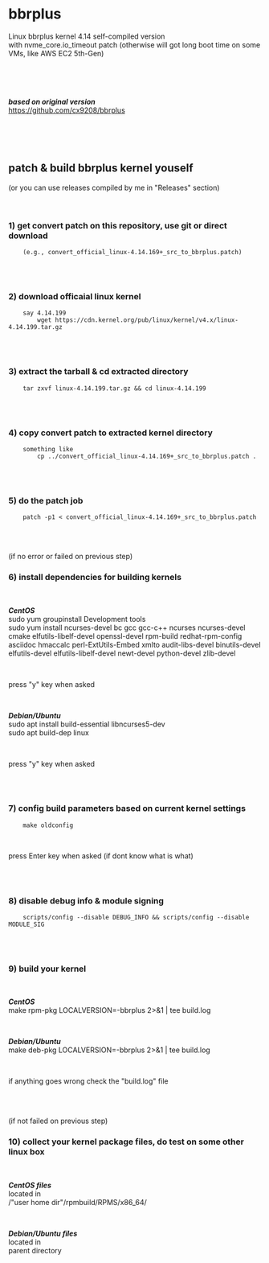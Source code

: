 # bbrplus
Linux bbrplus kernel 4.14 self-compiled version  
with nvme_core.io_timeout patch (otherwise will got long boot time on some VMs, like AWS EC2 5th-Gen)

<br/>
<br/>
<br/>

***based on original version***  
https://github.com/cx9208/bbrplus

<br/>
<br/>
<br/>

## patch & build bbrplus kernel youself
(or you can use releases compiled by me in "Releases" section)      
<br/>
<br/>

### 1) get convert patch on this repository, use git or direct download
        (e.g., convert_official_linux-4.14.169+_src_to_bbrplus.patch)

<br/>
<br/>

### 2) download officaial linux kernel
        say 4.14.199        
            wget https://cdn.kernel.org/pub/linux/kernel/v4.x/linux-4.14.199.tar.gz

<br/>
<br/>

### 3) extract the tarball & cd extracted directory
        tar zxvf linux-4.14.199.tar.gz && cd linux-4.14.199

<br/>
<br/>

### 4) copy convert patch to extracted kernel directory
        something like
            cp ../convert_official_linux-4.14.169+_src_to_bbrplus.patch .

<br/>
<br/>

### 5) do the patch job
        patch -p1 < convert_official_linux-4.14.169+_src_to_bbrplus.patch

<br/>
<br/>

(if no error or failed on previous step)
### 6) install dependencies for building kernels

<br/>

***CentOS***  
sudo yum groupinstall Development tools  
sudo yum install ncurses-devel bc gcc gcc-c++ ncurses ncurses-devel cmake elfutils-libelf-devel openssl-devel rpm-build redhat-rpm-config asciidoc hmaccalc perl-ExtUtils-Embed xmlto audit-libs-devel binutils-devel elfutils-devel elfutils-libelf-devel newt-devel python-devel zlib-devel

<br/>

press "y" key when asked

<br/>

***Debian/Ubuntu***  
sudo apt install build-essential libncurses5-dev  
sudo apt build-dep linux

<br/>

press "y" key when asked

<br/>
<br/>

### 7) config build parameters based on current kernel settings
        make oldconfig

<br/>

press Enter key when asked (if dont know what is what)


<br/>
<br/>

### 8) disable debug info & module signing
        scripts/config --disable DEBUG_INFO && scripts/config --disable MODULE_SIG


<br/>
<br/>

### 9) build your kernel

<br/>

***CentOS***   
make rpm-pkg LOCALVERSION=-bbrplus 2>&1 | tee build.log

<br/>

***Debian/Ubuntu***  
make deb-pkg LOCALVERSION=-bbrplus 2>&1 | tee build.log

<br/>

if anything goes wrong check the "build.log" file

<br/>
<br/>

(if not failed on previous step)
### 10) collect your kernel package files, do test on some other linux box

<br/>

***CentOS files***   
located in  
/"user home dir"/rpmbuild/RPMS/x86_64/

<br/>

***Debian/Ubuntu files***  
located in  
parent directory  
